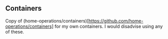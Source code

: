 ## Containers

Copy of (home-operations/containers)[https://github.com/home-operations/containers] for my own containers. I would disadvise using any of these.
